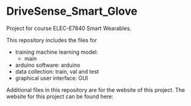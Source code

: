 # DriveSense_Smart_Glove
Project for course ELEC-E7840 Smart Wearables.

This repository includes the files for

- training machine learning model:
  - main
- arduino software: arduino
- data collection: train, val and test
- graphical user interface: GUI

Additional files in this repository are for the website of this project. The website for this project can be found here: 
